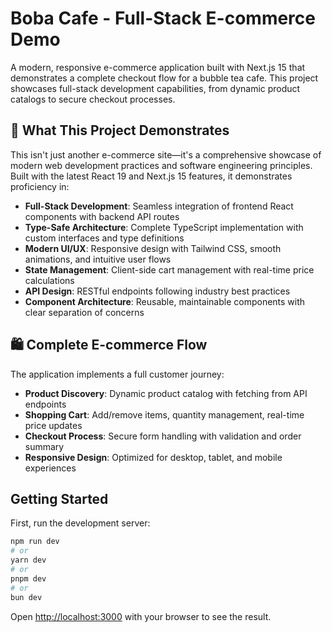 # Boba Cafe - Full-Stack E-commerce Demo

A modern, responsive e-commerce application built with Next.js 15 that demonstrates a complete checkout flow for a bubble tea cafe. This project showcases full-stack development capabilities, from dynamic product catalogs to secure checkout processes.

## 🚀 What This Project Demonstrates

This isn't just another e-commerce site—it's a comprehensive showcase of modern web development practices and software engineering principles. Built with the latest React 19 and Next.js 15 features, it demonstrates proficiency in:

- **Full-Stack Development**: Seamless integration of frontend React components with backend API routes
- **Type-Safe Architecture**: Complete TypeScript implementation with custom interfaces and type definitions
- **Modern UI/UX**: Responsive design with Tailwind CSS, smooth animations, and intuitive user flows
- **State Management**: Client-side cart management with real-time price calculations
- **API Design**: RESTful endpoints following industry best practices
- **Component Architecture**: Reusable, maintainable components with clear separation of concerns

## 🛍️ Complete E-commerce Flow

The application implements a full customer journey:
- **Product Discovery**: Dynamic product catalog with fetching from API endpoints
- **Shopping Cart**: Add/remove items, quantity management, real-time price updates
- **Checkout Process**: Secure form handling with validation and order summary
- **Responsive Design**: Optimized for desktop, tablet, and mobile experiences


## Getting Started

First, run the development server:

```bash
npm run dev
# or
yarn dev
# or
pnpm dev
# or
bun dev
```

Open [http://localhost:3000](http://localhost:3000) with your browser to see the result.

